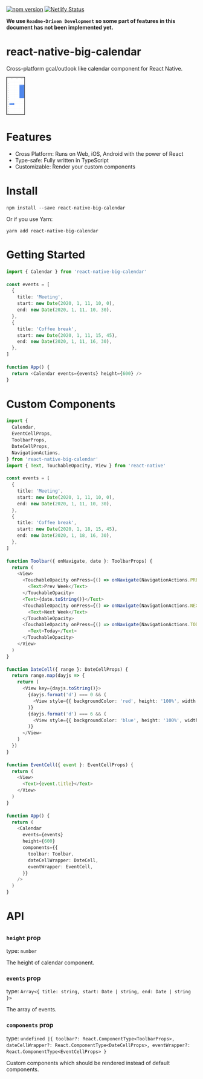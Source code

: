 [![npm version](https://badge.fury.io/js/react-native-big-calendar.svg)](https://badge.fury.io/js/react-native-big-calendar)
[![Netlify Status](https://api.netlify.com/api/v1/badges/ca0f2cc8-bb4f-4a18-be48-c2b10e2b6046/deploy-status)](https://app.netlify.com/sites/react-native-big-calendar/deploys)

**We use `Readme-Driven Development` so some part of features in this document has not been implemented yet.**

# react-native-big-calendar

Cross-platform gcal/outlook like calendar component for React Native.

<img src="./assets/screenshot-1.png" height=100>

# Features

- Cross Platform: Runs on Web, iOS, Android with the power of React
- Type-safe: Fully written in TypeScript
- Customizable: Render your custom components

# Install

```
npm install --save react-native-big-calendar
```

Or if you use Yarn:

```
yarn add react-native-big-calendar
```

# Getting Started

```typescript
import { Calendar } from 'react-native-big-calendar'

const events = [
  {
    title: 'Meeting',
    start: new Date(2020, 1, 11, 10, 0),
    end: new Date(2020, 1, 11, 10, 30),
  },
  {
    title: 'Coffee break',
    start: new Date(2020, 1, 11, 15, 45),
    end: new Date(2020, 1, 11, 16, 30),
  },
]

function App() {
  return <Calendar events={events} height={600} />
}
```

# Custom Components

```typescript
import {
  Calendar,
  EventCellProps,
  ToolbarProps,
  DateCellProps,
  NavigationActions,
} from 'react-native-big-calendar'
import { Text, TouchableOpacity, View } from 'react-native'

const events = [
  {
    title: 'Meeting',
    start: new Date(2020, 1, 11, 10, 0),
    end: new Date(2020, 1, 11, 10, 30),
  },
  {
    title: 'Coffee break',
    start: new Date(2020, 1, 18, 15, 45),
    end: new Date(2020, 1, 18, 16, 30),
  },
]

function Toolbar({ onNavigate, date }: ToolbarProps) {
  return (
    <View>
      <TouchableOpacity onPress={() => onNavigate(NavigationActions.PREV)}>
        <Text>Prev Week</Text>
      </TouchableOpacity>
      <Text>{date.toString()}</Text>
      <TouchableOpacity onPress={() => onNavigate(NavigationActions.NEXT)}>
        <Text>Next Week</Text>
      </TouchableOpacity>
      <TouchableOpacity onPress={() => onNavigate(NavigationActions.TODAY)}>
        <Text>Today</Text>
      </TouchableOpacity>
    </View>
  )
}

function DateCell({ range }: DateCellProps) {
  return range.map(dayjs => {
    return (
      <View key={dayjs.toString()}>
        {dayjs.format('d') === 0 && (
          <View style={{ backgroundColor: 'red', height: '100%', width: '100%' }} />
        )}
        {dayjs.format('d') === 6 && (
          <View style={{ backgroundColor: 'blue', height: '100%', width: '100%' }} />
        )}
      </View>
    )
  })
}

function EventCell({ event }: EventCellProps) {
  return (
    <View>
      <Text>{event.title}</Text>
    </View>
  )
}

function App() {
  return (
    <Calendar
      events={events}
      height={600}
      components={{
        toolbar: Toolbar,
        dateCellWrapper: DateCell,
        eventWrapper: EventCell,
      }}
    />
  )
}
```

# API

## <Calendar />

### `height` prop

type: `number`

The height of calendar component.

### `events` prop

type: `Array<{ title: string, start: Date | string, end: Date | string }>`

The array of events.

### `components` prop

type: `undefined |{ toolbar?: React.ComponentType<ToolbarProps>, dateCellWrapper?: React.ComponentType<DateCellProps>, eventWrapper?: React.ComponentType<EventCellProps> }`

Custom components which should be rendered instead of default components.
